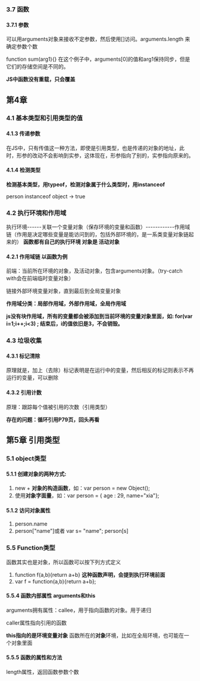 ### 3.7 函数

#### 3.7.1 参数

可以用arguments对象来接收不定参数，然后使用[]访问。arguments.length 来确定参数个数

function sum(arg1){}   在这个例子中，arguments[0]的值和arg1保持同步，但是它们的存储空间是不同的。

**JS中函数没有重载，只会覆盖**

## 第4章

### 4.1 基本类型和引用类型的值

#### 4.1.3 传递参数

在JS中，只有传值这一种方法，即使是引用类型，也是传递的对象的地址，此时，形参的改动不会影响到实参，这体现在，形参指向了别的，实参指向原来的。

#### 4.1.4 检测类型

**检测基本类型，用typeof，检测对象属于什么类型时，用instanceof**

person instanceof object   -> true

### 4.2 执行环境和作用域

执行环境------关联一个变量对象（保存环境的变量和函数）------------作用域链（作用是决定哪些变量是能访问到的，包括外部环境的，是一系类变量对象链起来的） **函数都有自己的执行环境   对象是 活动对象**  

#### 4.2.1 作用域链 以函数为例

前端：当前所在环境的对象，及活动对象，包含arguments对象。（try-catch  with会在前端临时变量对象）

链接外部环境变量对象，直到最后到全局变量对象

**作用域分类：局部作用域，外部作用域，全局作用域**

**js没有块作用域，所有的变量都会被添加到当前环境的变量对象里面，如: for(var i=1;i++;i<3) ;  结束后，i的值依旧是3，不会销毁。**

### 4.3 垃圾收集

#### 4.3.1 标记清除

原理就是，加上（去除）标记表明是在运行中的变量，然后相反的标记则表示不再运行的变量，可以删除

#### 4.3.2 引用计数

原理：跟踪每个值被引用的次数（引用类型）

**存在的问题：循环引用P79页，回头再看**

## 第5章 引用类型

### 5.1 object类型

#### 5.1.1 创建对象的两种方式:

1. new + **对象的构造函数**，如：var person =  new Object();
2. 使用**对象字面量**，如：var person = { age : 29, name="xia"};

#### 5.1.2 访问对象属性

1. person.name 
2. person["name"]或者 var s= "name"; person[s]

### 5.5 Function类型

函数其实也是对象，所以函数可以按下列方式定义

1. function f(a,b){return a+b}     **这种函数声明，会提到执行环境前面**
2. var f = function(a,b){return a+b};

#### 5.5.4 函数内部属性  arguments和this

arguments拥有属性：callee，用于指向函数的对象。用于递归

caller属性指向引用的函数

**this指向的是环境变量对象**  函数所在的**对象**环境，比如在全局环境，也可能在一个对象里面

#### 5.5.5 函数的属性和方法

length属性，返回函数参数个数





















